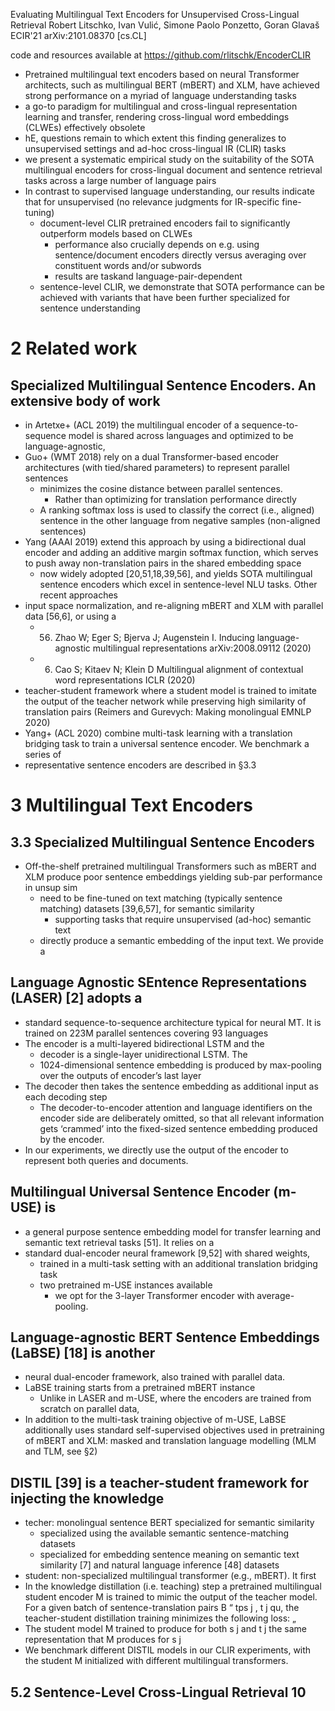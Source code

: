 Evaluating Multilingual Text Encoders for Unsupervised Cross-Lingual Retrieval
Robert Litschko, Ivan Vulić, Simone Paolo Ponzetto, Goran Glavaš
ECIR'21 arXiv:2101.08370 [cs.CL]

code and resources available at https://github.com/rlitschk/EncoderCLIR

* Pretrained multilingual text encoders based on neural Transformer architects,
  such as multilingual BERT (mBERT) and XLM, have achieved strong performance
  on a myriad of language understanding tasks
* a go-to paradigm for multilingual and cross-lingual representation learning
  and transfer, rendering
  cross-lingual word embeddings (CLWEs) effectively obsolete
* hE, questions remain to which extent this finding generalizes to
  unsupervised settings and ad-hoc cross-lingual IR (CLIR) tasks
* we present a systematic empirical study on the suitability of the SOTA
  multilingual encoders for cross-lingual document and sentence retrieval tasks
  across a large number of language pairs
* In contrast to supervised language understanding, our results indicate that
  for unsupervised (no relevance judgments for IR-specific fine-tuning)
  * document-level CLIR pretrained encoders fail to significantly outperform
    models based on CLWEs
    * performance also crucially depends on e.g. using sentence/document
      encoders directly versus averaging over constituent words and/or
      subwords
    * results are taskand language-pair-dependent
  * sentence-level CLIR, we demonstrate that SOTA performance can be achieved
    with variants that have been further specialized for sentence understanding

# 2 Related work

## Specialized Multilingual Sentence Encoders. An extensive body of work

* in Artetxe+ (ACL 2019) the multilingual encoder of a sequence-to-sequence
  model is shared across languages and optimized to be language-agnostic, 
* Guo+ (WMT 2018) rely on a dual Transformer-based encoder architectures
  (with tied/shared parameters) to represent parallel sentences
  * minimizes the cosine distance between parallel sentences. 
    * Rather than optimizing for translation performance directly
  * A ranking softmax loss is used to classify the correct (i.e., aligned)
    sentence in the other language from negative samples (non-aligned sentences)
* Yang (AAAI 2019) extend this approach by using a bidirectional dual encoder
  and adding an additive margin softmax function, which 
  serves to push away non-translation pairs in the shared embedding space
  * now widely adopted [20,51,18,39,56], and yields SOTA multilingual sentence
    encoders which excel in sentence-level NLU tasks.  Other recent approaches
* input space normalization, and re-aligning mBERT and XLM with parallel data
  [56,6], or using a 
  * 56. Zhao W; Eger S; Bjerva J; Augenstein I.
    Inducing language-agnostic multilingual representations
    arXiv:2008.09112 (2020)
  * 6. Cao S; Kitaev N; Klein D
    Multilingual alignment of contextual word representations
    ICLR (2020)
* teacher-student framework where a student model is trained to imitate the
  output of the teacher network while preserving high similarity of
  translation pairs (Reimers and Gurevych: Making monolingual EMNLP 2020)
* Yang+ (ACL 2020) combine multi-task learning with a translation bridging
  task to train a universal sentence encoder. We benchmark a series of 
* representative sentence encoders are described in §3.3

# 3 Multilingual Text Encoders

## 3.3 Specialized Multilingual Sentence Encoders

* Off-the-shelf pretrained multilingual Transformers such as mBERT and XLM
  produce poor sentence embeddings yielding sub-par performance in unsup sim
  * need to be fine-tuned on text matching (typically sentence matching)
    datasets [39,6,57], for semantic similarity 
    * supporting tasks that require unsupervised (ad-hoc) semantic text
  * directly produce a semantic embedding of the input text. We provide a

## Language Agnostic SEntence Representations (LASER) [2] adopts a 

* standard sequence-to-sequence architecture typical for neural MT. It is
  trained on 223M parallel sentences covering 93 languages
* The encoder is a multi-layered bidirectional LSTM and the 
  * decoder is a single-layer unidirectional LSTM. The 
  * 1024-dimensional sentence embedding is produced by max-pooling over the
    outputs of encoder’s last layer
* The decoder then takes the sentence embedding as additional input as each
  decoding step
  * The decoder-to-encoder attention and language identifiers on the encoder
    side are deliberately omitted, so that all relevant information gets
    ‘crammed’ into the fixed-sized sentence embedding produced by the encoder.
* In our experiments, we directly use the output of the encoder to represent
  both queries and documents.

## Multilingual Universal Sentence Encoder (m-USE) is 

* a general purpose sentence embedding model for transfer learning and
  semantic text retrieval tasks [51]. It relies on a 
* standard dual-encoder neural framework [9,52] with shared weights, 
  * trained in a multi-task setting with an additional translation bridging
    task
  * two pretrained m-USE instances available 
    * we opt for the 3-layer Transformer encoder with average-pooling.  

## Language-agnostic BERT Sentence Embeddings (LaBSE) [18] is another 

* neural dual-encoder framework, also trained with parallel data. 
* LaBSE training starts from a pretrained mBERT instance
  * Unlike in LASER and m-USE, where the encoders are trained from scratch on
    parallel data, 
* In addition to the multi-task training objective of m-USE, LaBSE
  additionally uses standard self-supervised objectives used in pretraining of
  mBERT and XLM: masked and translation language modelling (MLM and TLM, see §2)

## DISTIL [39] is a teacher-student framework for injecting the knowledge

* techer: monolingual sentence BERT specialized for semantic similarity 
  * specialized using the available semantic sentence-matching datasets
  * specialized for embedding sentence meaning on semantic text similarity [7]
    and natural language inference [48] datasets
* student: non-specialized multilingual transformer (e.g., mBERT).  It first
* In the knowledge distillation (i.e. teaching) step a pretrained multilingual student
  encoder M is trained to mimic the output of the teacher model. For a given
  batch of sentence-translation pairs B “ tps j , t j qu, the teacher-student
  distillation training minimizes the following loss: „
* The student model M trained to produce for both s j and t j the same
  representation that M produces for s j
* We benchmark different DISTIL models in our CLIR experiments, with the
  student M initialized with different multilingual transformers.

## 5.2 Sentence-Level Cross-Lingual Retrieval 10
